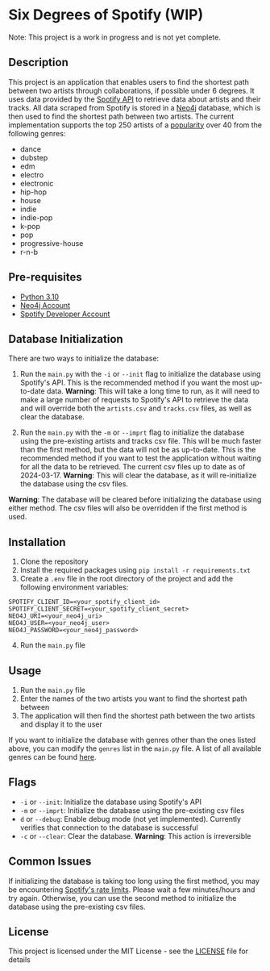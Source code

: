 # Six Degrees of Spotify (WIP)

Note: This project is a work in progress and is not yet complete.

## Description

This project is an application that enables users to find the shortest path between two artists through collaborations, if possible under 6 degrees. It uses data provided by the [Spotify API](https://developer.spotify.com/documentation/web-api) to retrieve data about artists and their tracks. All data scraped from Spotify is stored in a [Neo4j](https://neo4j.com/) database, which is then used to find the shortest path between two artists. The current implementation supports the top 250 artists of a [popularity](https://developer.spotify.com/documentation/web-api/reference/get-an-artist#:~:text=of%20the%20artist.-,popularity,-integer) over 40 from the following genres: 

* dance
* dubstep
* edm
* electro
* electronic
* hip-hop
* house
* indie
* indie-pop
* k-pop
* pop
* progressive-house
* r-n-b

## Pre-requisites

* [Python 3.10](https://www.python.org/downloads/release/python-3100/)
* [Neo4j Account](https://neo4j.com/cloud/platform/aura-graph-database/?ref=nav-get-started-cta)
* [Spotify Developer Account](https://developer.spotify.com/)

## Database Initialization

There are two ways to initialize the database:

1. Run the `main.py` with the `-i` or `--init` flag to initialize the database using Spotify's API. This is the recommended method if you want the most up-to-date data. **Warning**: This will take a long time to run, as it will need to make a large number of requests to Spotify's API to retrieve the data and will override both the `artists.csv` and `tracks.csv` files, as well as clear the database. 

2. Run the `main.py` with the `-m` or `--imprt` flag to initialize the database using the pre-existing artists and tracks csv file. This will be much faster than the first method, but the data will not be as up-to-date. This is the recommended method if you want to test the application without waiting for all the data to be retrieved. The current csv files up to date as of 2024-03-17. **Warning**: This will clear the database, as it will re-initialize the database using the csv files.

**Warning**: The database will be cleared before initializing the database using either method. The csv files will also be overridden if the first method is used.

## Installation

1. Clone the repository
2. Install the required packages using `pip install -r requirements.txt`
3. Create a `.env` file in the root directory of the project and add the following environment variables:

```
SPOTIFY_CLIENT_ID=<your_spotify_client_id>
SPOTIFY_CLIENT_SECRET=<your_spotify_client_secret>
NEO4J_URI=<your_neo4j_uri>
NEO4J_USER=<your_neo4j_user>
NEO4J_PASSWORD=<your_neo4j_password>
```

4. Run the `main.py` file

## Usage

1. Run the `main.py` file
2. Enter the names of the two artists you want to find the shortest path between
3. The application will then find the shortest path between the two artists and display it to the user

If you want to initialize the database with genres other than the ones listed above, you can modify the `genres` list in the `main.py` file. A list of all available genres can be found [here](/data/all_genres.json).

## Flags

* `-i` or `--init`: Initialize the database using Spotify's API
* `-m` or `--imprt`: Initialize the database using the pre-existing csv files
* `d` or `--debug`: Enable debug mode (not yet implemented). Currently verifies that connection to the database is successful
* `-c` or `--clear`: Clear the database. **Warning**: This action is irreversible

## Common Issues

If initializing the database is taking too long using the first method, you may be encountering [Spotify's rate limits](https://developer.spotify.com/documentation/web-api/concepts/rate-limits). Please wait a few minutes/hours and try again. Otherwise, you can use the second method to initialize the database using the pre-existing csv files.

## License

This project is licensed under the MIT License - see the [LICENSE](LICENSE) file for details